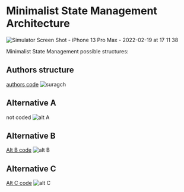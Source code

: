# Minimalist State Management Architecture
![Simulator Screen Shot - iPhone 13 Pro Max - 2022-02-19 at 17 11 38](https://user-images.githubusercontent.com/25743901/158730273-3d21d630-14d4-4b44-b3b2-514bc06b9083.png)


Minimalist State Management possible structures:

## Authors structure
[authors code](https://github.com/suragch/minimalist_state_management_timer_app)
![suragch](https://user-images.githubusercontent.com/25743901/156569476-85bc5ba6-7e3c-4c65-9940-5f8f0c969832.png)


## Alternative A
not coded
![alt A](https://user-images.githubusercontent.com/25743901/156569332-42e81824-e015-4e7d-8004-19c2ca9bebc9.png)



## Alternative B
[Alt B code](https://github.com/tomasbaran/minimalist_timer_app/tree/21cb5bdb965c8060e2ddabc29367024e2acb8368)
![alt B](https://user-images.githubusercontent.com/25743901/156569347-38a6153d-c8c3-4b4b-a102-53341f954aef.png)



## Alternative C
[Alt C code](https://github.com/tomasbaran/minimalist_timer_app/tree/825bb0426a63c65fdb6c99fceada1d87c73601e1)
![alt C](https://user-images.githubusercontent.com/25743901/156569351-c52fe0e5-24eb-481e-b51c-cb679ce69b69.png)

